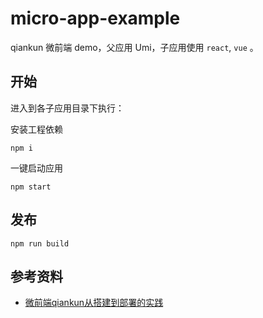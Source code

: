 # micro-app-example

qiankun 微前端 demo，父应用 Umi，子应用使用 `react`, `vue` 。

## 开始

进入到各子应用目录下执行：

安装工程依赖

```
npm i
```


一键启动应用
```
npm start
```

<!-- 通过 [http://localhost:8080/](http://localhost:8080/) 访问主应用。 -->

## 发布

```
npm run build
```


## 参考资料

- [微前端qiankun从搭建到部署的实践](https://juejin.im/post/6875462470593904653)

